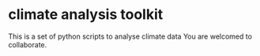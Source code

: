 # climate analysis toolkit

This is a set of python scripts to analyse climate data
You are welcomed to collaborate.
